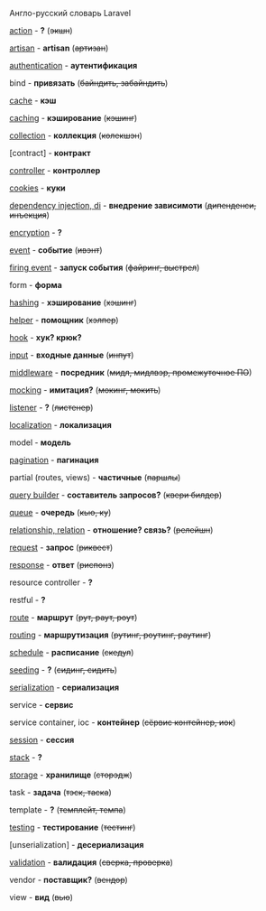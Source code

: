 Англо-русский словарь Laravel

[action](https://laravel.com/docs/master/controllers#basic-controllers) - **?** (~~экшн~~)

[artisan](https://laravel.com/docs/master/artisan) - **artisan** (~~артизан~~)

[authentication](https://laravel.com/docs/master/authentication) - **аутентификация**

bind - **привязать** (~~байндить, забайндить~~)

[cache](https://laravel.com/docs/master/cache) - **кэш**

[caching](https://laravel.com/docs/master/cache) - **кэширование** (~~кэшинг~~)

[collection](https://laravel.com/docs/master/collections) - **коллекция** (~~колекшэн~~)

[contract] - **контракт**

[controller](https://laravel.com/docs/master/controllers) - **контроллер**

[cookies](https://laravel.com/docs/master/requests#cookies) - **куки**

[dependency injection, di](https://laravel.com/docs/master/controllers#dependency-injection-and-controllers) - **внедрение зависимоти** (~~дипенденси, инъекция~~)

[encryption](https://laravel.com/docs/master/encryption) - **?**

[event](https://laravel.com/docs/master/events) - **событие** (~~ивэнт~~)

[firing event](https://laravel.com/docs/master/events#firing-events) - **запуск события** (~~файринг, выстрел~~)

form - **форма**

[hashing](https://laravel.com/docs/master/hashing) - **хэширование** (~~хэшинг~~)

[helper](https://laravel.com/docs/master/helpers) - **помощник** (~~хэлпер~~)

[hook](https://laravel.com/docs/master/scheduling#task-hooks) - **хук? крюк?**

[input](https://laravel.com/docs/master/requests#retrieving-input) - **входные данные** (~~инпут~~)

[middleware](https://laravel.com/docs/master/middleware) - **посредник** (~~мидл, мидлвэр, промежуточное ПО~~)

[mocking](https://laravel.com/docs/master/testing#mocking) - **имитация?** (~~мокинг, мокить~~)

[listener](https://laravel.com/docs/master/events#defining-listeners) - **?** (~~листенер~~)

[localization](https://laravel.com/docs/master/localization) - **локализация**

model - **модель**

[pagination](https://laravel.com/docs/master/pagination) - **пагинация**

partial (routes, views) - **частичные** (~~паршлы~~)

[query builder](https://laravel.com/docs/master/queries) - **составитель запросов?** (~~квери билдер~~)

[queue](https://laravel.com/docs/master/queues) - **очередь** (~~кью, ку~~)

[relationship, relation](https://laravel.com/docs/master/eloquent-relationships) - **отношение? связь?** (~~релейшн~~)

[request](https://laravel.com/docs/master/requests) - **запрос** (~~риквест~~)

[response](https://laravel.com/docs/master/responses) - **ответ** (~~риспонз~~)

resource controller - **?**

restful - **?**

[route](https://laravel.com/docs/master/routing) - **маршрут** (~~рут, раут, роут~~)

[routing](https://laravel.com/docs/master/routing) - **маршрутизация** (~~рутинг, роутинг, раутинг~~)

[schedule](https://laravel.com/docs/master/scheduling) - **раcписание** (~~скедул~~)

[seeding](https://laravel.com/docs/master/seeding) - **?** (~~сидинг, сидить~~)

[serialization](https://laravel.com/docs/master/eloquent-serialization) - **сериализация**

service - **сервис**

service container, ioc - **контейнер** (~~сёрвис контейнер, иок~~)

[session](https://laravel.com/docs/master/session) - **сессия**

[stack](https://laravel.com/docs/master/blade#stacks) - **?**

[storage](https://laravel.com/docs/master/filesystem) - **хранилище** (~~сторэдж~~)

task - **задача** (~~тэск, таска~~)

template - **?** (~~темплейт, темпа~~)

[testing](https://laravel.com/docs/master/testing) - **тестирование** (~~тестинг~~)

[unserialization] - **десериализация**

[validation](https://laravel.com/docs/master/validation) - **валидация** (~~cверка, проверка~~)

vendor - **поставщик?** (~~вендор~~)

view - **вид** (~~вью~~)


